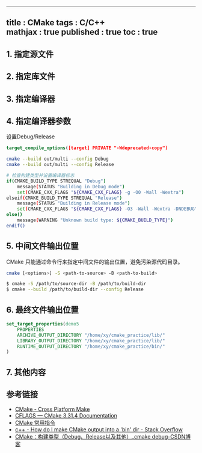 
---
title     : CMake 
tags      : C/C++  
mathjax   : true
published : true
toc       : true
---


## 1. 指定源文件

## 2. 指定库文件

## 3. 指定编译器

## 4. 指定编译器参数

设置Debug/Release

```cmake
target_compile_options([target] PRIVATE "-Wdeprecated-copy")
```


```bash
cmake --build out/multi --config Debug
cmake --build out/multi --config Release
```

```bash
# 检查构建类型并设置编译器标志
if(CMAKE_BUILD_TYPE STREQUAL "Debug")
    message(STATUS "Building in Debug mode")
    set(CMAKE_CXX_FLAGS "${CMAKE_CXX_FLAGS} -g -O0 -Wall -Wextra")
elseif(CMAKE_BUILD_TYPE STREQUAL "Release")
    message(STATUS "Building in Release mode")
    set(CMAKE_CXX_FLAGS "${CMAKE_CXX_FLAGS} -O3 -Wall -Wextra -DNDEBUG")
else()
    message(WARNING "Unknown build type: ${CMAKE_BUILD_TYPE}")
endif()
```

## 5. 中间文件输出位置

CMake 只能通过命令行来指定中间文件的输出位置，避免污染源代码目录。

```bash
cmake [<options>] -S <path-to-source> -B <path-to-build>
```


```bash
$ cmake -S /path/to/source-dir -B /path/to/build-dir
$ cmake --build /path/to/build-dir --config Release
```



## 6. 最终文件输出位置

```cmake
set_target_properties(demo5
    PROPERTIES
    ARCHIVE_OUTPUT_DIRECTORY "/home/xy/cmake_practice/lib/"
    LIBRARY_OUTPUT_DIRECTORY "/home/xy/cmake_practice/lib/"
    RUNTIME_OUTPUT_DIRECTORY "/home/xy/cmake_practice/bin/"
)
```

## 7. 其他内容


## 参考链接


- [CMake - Cross Platform Make](https://cmake.org/cmake/help/v2.8.8/-cmake.html#section_Properties)
- [CFLAGS — CMake 3.31.4 Documentation](https://cmake.org/cmake/help/latest/envvar/CFLAGS.html)
- [CMake 常用指令](https://jasonblog.github.io/note/cmake/cmake_chang_yong_zhi_ling.html)
- [c++ - How do I make CMake output into a 'bin' dir - Stack Overflow](https://stackoverflow.com/questions/6594796/how-do-i-make-cmake-output-into-a-bin-dir)
- [CMake：构建类型（Debug、Release以及其他）_cmake debug-CSDN博客](https://blog.csdn.net/jjjstephen/article/details/130592575)
